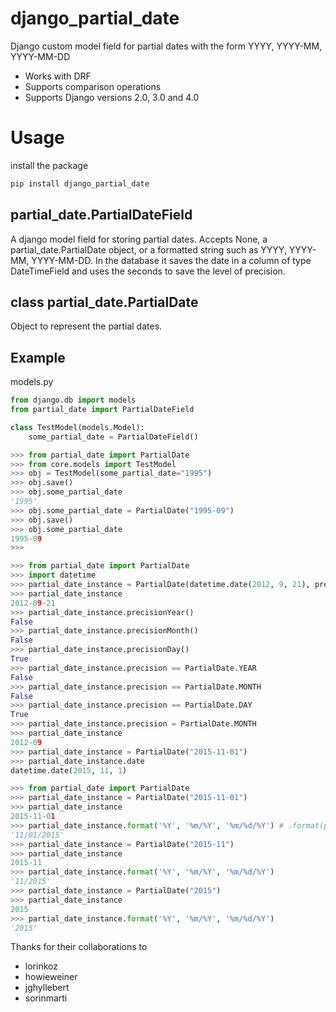 django_partial_date
================

Django custom model field for partial dates with the form YYYY, YYYY-MM, YYYY-MM-DD

 * Works with DRF
 * Supports comparison operations
 * Supports Django versions 2.0, 3.0 and 4.0

Usage
================

install the package

```bash
pip install django_partial_date
```


## partial_date.PartialDateField

A django model field for storing partial dates. Accepts None, a partial_date.PartialDate object, or a formatted string such as YYYY, YYYY-MM, YYYY-MM-DD. In the database it saves the date in a column of type DateTimeField and uses the seconds to save the level of precision.

## class partial_date.PartialDate

Object to represent the partial dates.

## Example

models.py
```python
from django.db import models
from partial_date import PartialDateField

class TestModel(models.Model):
    some_partial_date = PartialDateField()
```

```python
>>> from partial_date import PartialDate
>>> from core.models import TestModel
>>> obj = TestModel(some_partial_date="1995")
>>> obj.save()
>>> obj.some_partial_date
'1995'
>>> obj.some_partial_date = PartialDate("1995-09")
>>> obj.save()
>>> obj.some_partial_date
1995-09
>>>
```

```python
>>> from partial_date import PartialDate
>>> import datetime
>>> partial_date_instance = PartialDate(datetime.date(2012, 9, 21), precision=PartialDate.DAY)
>>> partial_date_instance
2012-09-21
>>> partial_date_instance.precisionYear()
False
>>> partial_date_instance.precisionMonth()
False
>>> partial_date_instance.precisionDay()
True
>>> partial_date_instance.precision == PartialDate.YEAR
False
>>> partial_date_instance.precision == PartialDate.MONTH
False
>>> partial_date_instance.precision == PartialDate.DAY
True
>>> partial_date_instance.precision = PartialDate.MONTH
>>> partial_date_instance
2012-09
>>> partial_date_instance = PartialDate("2015-11-01")
>>> partial_date_instance.date
datetime.date(2015, 11, 1)
```


```python
>>> from partial_date import PartialDate
>>> partial_date_instance = PartialDate("2015-11-01")
>>> partial_date_instance
2015-11-01
>>> partial_date_instance.format('%Y', '%m/%Y', '%m/%d/%Y') # .format(precision_year, precision_month, precision_day)
'11/01/2015'
>>> partial_date_instance = PartialDate("2015-11")
>>> partial_date_instance
2015-11
>>> partial_date_instance.format('%Y', '%m/%Y', '%m/%d/%Y')
'11/2015'
>>> partial_date_instance = PartialDate("2015")
>>> partial_date_instance
2015
>>> partial_date_instance.format('%Y', '%m/%Y', '%m/%d/%Y')
'2015'
```

Thanks for their collaborations to
- lorinkoz
- howieweiner
- jghyllebert
- sorinmarti